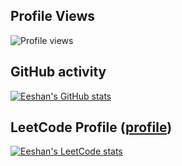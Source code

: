 ## Profile Views
 
<img src="https://gpvc.arturio.dev/theBrownBug" alt="Profile views"/>

## GitHub activity

[![Eeshan's GitHub stats](https://github-readme-stats.vercel.app/api?username=theBrownBug&show_icons=true&icon_color=586069&text_color=586069&bg_color=fff&line_height=30&hide_title=true&title_color=0366d6)](https://github.com/anuraghazra/github-readme-stats)

## LeetCode Profile ([profile](https://leetcode.com/zesj))
[![Eeshan's LeetCode stats](https://leetcode-stats-six.vercel.app/api?username=zesj)](https://github.com/KnlnKS/leetcode-stats)


